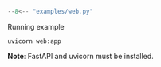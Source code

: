```python title="examples/web.py"
--8<-- "examples/web.py"
```

Running example

```shell
uvicorn web:app
```

**Note**: FastAPI and uvicorn must be installed.